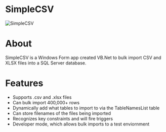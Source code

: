 # SimpleCSV
![SimpleCSV](https://i.imgur.com/pteCC44.png)

# About
SimpleCSV is a Windows Form app created VB.Net to bulk import CSV and XLSX files into a SQL Server database. 

# Features
* Supports .csv and .xlsx files
* Can bulk import 400,000+ rows
* Dynamically add what tables to import to via the TableNamesList table
* Can store filenames of the files being imported
* Recognizes key constraints and will fire triggers
* Developer mode, which allows bulk imports to a test enviornment
